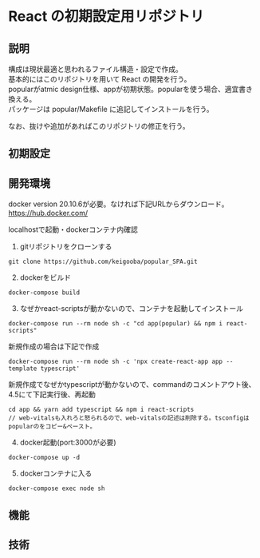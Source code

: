 # React の初期設定用リポジトリ

## 説明

構成は現状最適と思われるファイル構造・設定で作成。<br>
基本的にはこのリポジトリを用いて React の開発を行う。<br>
popularがatmic design仕様、appが初期状態。popularを使う場合、適宜書き換える。<br>
パッケージは popular/Makefile に追記してインストールを行う。

なお、抜けや追加があればこのリポジトリの修正を行う。

## 初期設定

## 開発環境
docker version 20.10.6が必要。なければ下記URLからダウンロード。<br />
https://hub.docker.com/

localhostで起動・dockerコンテナ内確認
1. gitリポジトリをクローンする
```
git clone https://github.com/keigooba/popular_SPA.git
```
2. dockerをビルド
```
docker-compose build
```
3. なぜかreact-scriptsが動かないので、コンテナを起動してインストール
```
docker-compose run --rm node sh -c "cd app(popular) && npm i react-scripts"
```
新規作成の場合は下記で作成
```
docker-compose run --rm node sh -c 'npx create-react-app app --template typescript'
```
新規作成でなぜかtypescriptが動かないので、commandのコメントアウト後、4.5にて下記実行後、再起動
```
cd app && yarn add typescript && npm i react-scripts
// web-vitalsも入れろと怒られるので、web-vitalsの記述は削除する。tsconfigはpopularのをコピー&ペースト。
```

4. docker起動(port:3000が必要)
```
docker-compose up -d
```
5. dockerコンテナに入る
```
docker-compose exec node sh
```

## 機能

## 技術
